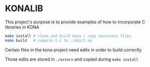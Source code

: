 # KONALIB

This project's purpose is to provide examples of how to incorporate C libraries in KONA

```sh
make install # clone and build kona / copy necessary files
make build   # compile t.c to ./obj/t.so
```

Certain files in the kona project need edits in order to build correctly 

Those edits are stored in `./extern` and copied during `make install`




